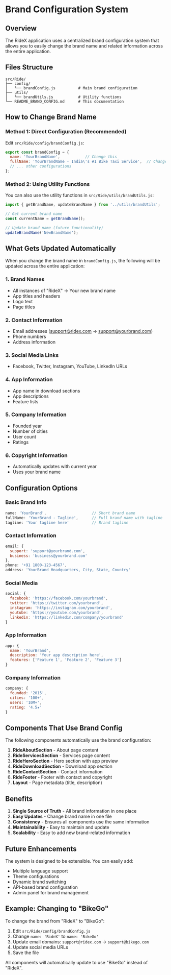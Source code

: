 # Brand Configuration System

## Overview
The RideX application uses a centralized brand configuration system that allows you to easily change the brand name and related information across the entire application.

## Files Structure
```
src/Ride/
├── config/
│   └── brandConfig.js          # Main brand configuration
├── utils/
│   └── brandUtils.js           # Utility functions
└── README_BRAND_CONFIG.md      # This documentation
```

## How to Change Brand Name

### Method 1: Direct Configuration (Recommended)
Edit `src/Ride/config/brandConfig.js`:

```javascript
export const brandConfig = {
  name: 'YourBrandName',           // Change this
  fullName: 'YourBrandName - India\'s #1 Bike Taxi Service',  // Change this
  // ... other configurations
};
```

### Method 2: Using Utility Functions
You can also use the utility functions in `src/Ride/utils/brandUtils.js`:

```javascript
import { getBrandName, updateBrandName } from '../utils/brandUtils';

// Get current brand name
const currentName = getBrandName();

// Update brand name (future functionality)
updateBrandName('NewBrandName');
```

## What Gets Updated Automatically

When you change the brand name in `brandConfig.js`, the following will be updated across the entire application:

### 1. **Brand Names**
- All instances of "RideX" → Your new brand name
- App titles and headers
- Logo text
- Page titles

### 2. **Contact Information**
- Email addresses (support@ridex.com → support@yourbrand.com)
- Phone numbers
- Address information

### 3. **Social Media Links**
- Facebook, Twitter, Instagram, YouTube, LinkedIn URLs

### 4. **App Information**
- App name in download sections
- App descriptions
- Feature lists

### 5. **Company Information**
- Founded year
- Number of cities
- User count
- Ratings

### 6. **Copyright Information**
- Automatically updates with current year
- Uses your brand name

## Configuration Options

### Basic Brand Info
```javascript
name: 'YourBrand',                    // Short brand name
fullName: 'YourBrand - Tagline',      // Full brand name with tagline
tagline: 'Your tagline here'          // Brand tagline
```

### Contact Information
```javascript
email: {
  support: 'support@yourbrand.com',
  business: 'business@yourbrand.com'
},
phone: '+91 1800-123-4567',
address: 'YourBrand Headquarters, City, State, Country'
```

### Social Media
```javascript
social: {
  facebook: 'https://facebook.com/yourbrand',
  twitter: 'https://twitter.com/yourbrand',
  instagram: 'https://instagram.com/yourbrand',
  youtube: 'https://youtube.com/yourbrand',
  linkedin: 'https://linkedin.com/company/yourbrand'
}
```

### App Information
```javascript
app: {
  name: 'YourBrand',
  description: 'Your app description here',
  features: ['Feature 1', 'Feature 2', 'Feature 3']
}
```

### Company Information
```javascript
company: {
  founded: '2015',
  cities: '100+',
  users: '10M+',
  rating: '4.5★'
}
```

## Components That Use Brand Config

The following components automatically use the brand configuration:

1. **RideAboutSection** - About page content
2. **RideServicesSection** - Services page content
3. **RideHeroSection** - Hero section with app preview
4. **RideDownloadSection** - Download app section
5. **RideContactSection** - Contact information
6. **RideFooter** - Footer with contact and copyright
7. **Layout** - Page metadata (title, description)

## Benefits

1. **Single Source of Truth** - All brand information in one place
2. **Easy Updates** - Change brand name in one file
3. **Consistency** - Ensures all components use the same information
4. **Maintainability** - Easy to maintain and update
5. **Scalability** - Easy to add new brand-related information

## Future Enhancements

The system is designed to be extensible. You can easily add:
- Multiple language support
- Theme configurations
- Dynamic brand switching
- API-based brand configuration
- Admin panel for brand management

## Example: Changing to "BikeGo"

To change the brand from "RideX" to "BikeGo":

1. Edit `src/Ride/config/brandConfig.js`
2. Change `name: 'RideX'` to `name: 'BikeGo'`
3. Update email domains: `support@ridex.com` → `support@bikego.com`
4. Update social media URLs
5. Save the file

All components will automatically update to use "BikeGo" instead of "RideX". 